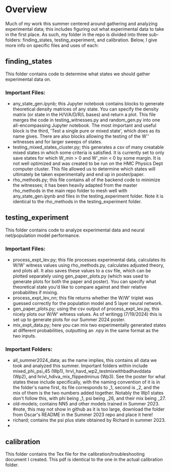 # Overview
Much of my work this summer centered around gathering and analyzing experimental data; this includes figuring out what experimental data to take in the first place. As such, my folder in the repo is divided into three sub-folders: finding_states, testing_experiment, and calibration. Below, I give more info on specific files and uses of each:

## finding_states
This folder contains code to determine what states we should gather experimental data on. 
### Important Files:
- any_state_gen.ipynb; this Jupyter notebook contains blocks to generate theoretical density matrices of any state. You can specify the density matrix (or state in the H/V/A/D/R/L bases) and return a plot. This file merges the code in testing_witnesses.py and random_gen.py into one all-encompassing Jupyter notebook. The most important and useful block is the third, 'Test a single pure or mixed state', which does as its name gives. There are also blocks allowing the testing of the W'' witnesses and for larger sweeps of states.  
- testing_mixed_states_cluster.py; this generates a csv of many creatable mixed states in which some criteria is satisfied. It is currently set to only save states for which W_min > 0 and W'_min < 0 by some margin. It is not well optimized and was created to be run on the HMC Physics Dept computer cluster. This file allowed us to determine which states will ultimately be taken experimentally and end up in poster/paper.
- rho_methods.py; this file contains all of the backend code to minimize the witnesses; it has been heavily adapted from the master rho_methods in the main repo folder to mesh well with any_state_gen.ipynb and files in the testing_experiment folder. Note it is identical to the rho_methods in the testing_experiment folder.

## testing_experiment
This folder contains code to analyze experimental data and neural net/population model performance.
### Important Files:
- process_expt_lev.py; this file processes experimental data, calculates its W/W' witness values using rho_methods.py, calculates adjusted theory, and plots all. It also saves these values to a csv file, which can be plotted separately using gen_paper_plots.py (which was used to generate plots for both the paper and poster). You can specify what theoretical state you'd like to compare against and their relative probabilites if mixing.
- process_expt_lev_nn; this file returns whether the W/W' triplet was guessed correctly for the population model and 5 layer neural network.
- gen_paper_plots.py; using the csv output of process_expt_lev.py, this nicely plots our W/W' witness values. As of writingg (7/19/2024) this is set up to generate plots for our Summer 2024 poster.
- mix_expt_data.py; here you can mix two experimentally generated states at different probabilities, outputting an .npy in the same format as the two inputs.
### Important Folders:
- all_summer2024_data; as the name implies, this contains all data we took and analyzed this summer. Important folders within include mixed_phi_psi_45 (Wp1), hrvl_havd_wp2_testmixwithbadhavddata (Wp2), and hrivl_hdiva_mix_flippedminus (Wp3). See the poster for what states these include specifically, with the naming convention of it is in the folder's name first, its file corresponds to _1, second is _2, and the mix of them is the two numbers added together. Notably the Wp1 states don't follow this, with phi being _1, psi being _26, and their mix being _27.
- old-models; contains NN5 and other models trained in Summer 2023. #note, this may not show in github as it is too large, download the folder from Oscar's README in the Summer 2023 repo and place it here!
- richard; contains the psi plus state obtained by Richard in summer 2023.
- 

## calibration
This folder contains the Tex file for the calibration/troubleshooting document I created. This pdf is identical to the one in the actual calibration folder.
